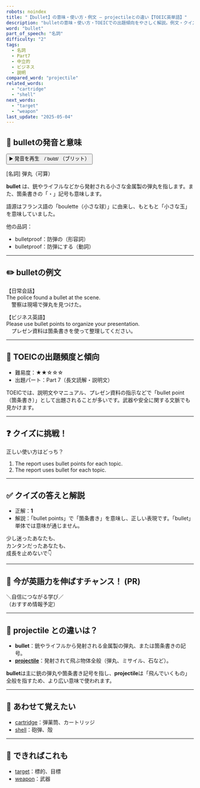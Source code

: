 ```yaml
---
robots: noindex
title: "【bullet】の意味・使い方・例文 ― projectileとの違い【TOEIC英単語】"
description: "bulletの意味・使い方・TOEICでの出題傾向をやさしく解説。例文・クイズ付きでprojectileとの違いもわかりやすく学べます。"
word: "bullet"
part_of_speech: "名詞"
difficulty: "2"
tags:
  - 名詞
  - Part7
  - 中立的
  - ビジネス
  - 説明
compared_word: "projectile"
related_words:
  - "cartridge"
  - "shell"
next_words:
  - "target"
  - "weapon"
last_update: "2025-05-04"
---
```


## 🔰 bulletの発音と意味

<button class="play-audio" onclick="playTTS('bullet')">
  <span class="play-audio-main">
    ▶️ 発音を再生　/ˈbʊlɪt/
  </span>
  <span class="play-audio-sub">
    （ブリット）
  </span>
</button>

[名詞] 弾丸（可算）

**bullet** は、銃やライフルなどから発射される小さな金属製の弾丸を指します。また、箇条書きの「・」記号も意味します。

語源はフランス語の「boulette（小さな球）」に由来し、もともと「小さな玉」を意味していました。

他の品詞：  
- bulletproof：防弾の（形容詞）
- bulletproof：防弾にする（動詞）

---

## ✏️ bulletの例文

【日常会話】  
The police found a bullet at the scene.  
　警察は現場で弾丸を見つけた。

【ビジネス英語】  
Please use bullet points to organize your presentation.  
　プレゼン資料は箇条書きを使って整理してください。

---

## 🎯 TOEICの出題頻度と傾向

- 難易度：★★☆☆☆
- 出題パート：Part 7（長文読解・説明文）

TOEICでは、説明文やマニュアル、プレゼン資料の指示などで「bullet point（箇条書き）」として出題されることが多いです。武器や安全に関する文脈でも見かけます。

---

## ❓ クイズに挑戦！

正しい使い方はどっち？

1. The report uses bullet points for each topic.  
2. The report uses bullet for each topic.

---

## ✅ クイズの答えと解説

- 正解：**1**
- 解説：「bullet points」で「箇条書き」を意味し、正しい表現です。「bullet」単体では意味が通じません。

少し迷ったあなたも、  
カンタンだったあなたも、  
成長を止めないで👇️

---

## 🚀 今が英語力を伸ばすチャンス！ (PR)

<div class="info-center">
＼自信につながる学び／<br>  
（おすすめ情報予定）
</div>

---

## 🤔  projectile との違いは？

- **bullet**：銃やライフルから発射される金属製の弾丸、または箇条書きの記号。
- **[projectile](/projectile)**：発射されて飛ぶ物体全般（弾丸、ミサイル、石など）。

**bullet**は主に銃の弾丸や箇条書き記号を指し、**projectile**は「飛んでいくもの」全般を指すため、より広い意味で使われます。

---

## 🧩 あわせて覚えたい

- [cartridge](/cartridge)：弾薬筒、カートリッジ
- [shell](/shell)：砲弾、殻

---

## 📖 できればこれも

- [target](/target)：標的、目標
- [weapon](/weapon)：武器

<!-- cvid: aid22_bid18 -->

